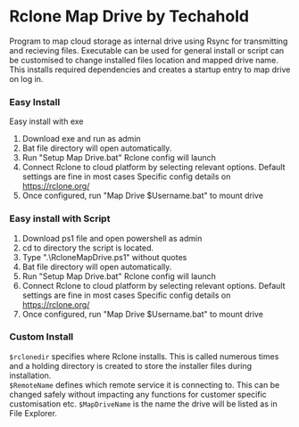 # Rclone Map Drive by Techahold

Program to map cloud storage as internal drive using Rsync for transmitting and recieving files. 
Executable can be used for general install or script can be customised to change installed files location and mapped drive name.
This installs required dependencies and creates a startup entry to map drive on log in.

### Easy Install
Easy install with exe
1. Download exe and run as admin
2. Bat file directory will open automatically.
3. Run "Setup Map Drive.bat" Rclone config will launch
4. Connect Rclone to cloud platform by selecting relevant options. Default settings are fine in most cases Specific config details on https://rclone.org/
5. Once configured, run "Map Drive $Username.bat" to mount drive

### Easy install with Script
1. Download ps1 file and open powershell as admin
2. cd to directory the script is located.
3. Type ".\RcloneMapDrive.ps1" without quotes
4. Bat file directory will open automatically.
5. Run "Setup Map Drive.bat" Rclone config will launch
6. Connect Rclone to cloud platform by selecting relevant options. Default settings are fine in most cases Specific config details on https://rclone.org/
7. Once configured, run "Map Drive $Username.bat" to mount drive

### Custom Install
`$rclonedir` specifies where Rclone installs. This is called numerous times and a holding directory is created to store the installer files during installation. </br>
`$RemoteName` defines which remote service it is connecting to. This can be changed safely without impacting any functions for customer specific customisation etc.
`$MapDriveName` is the name the drive will be listed as in File Explorer.
